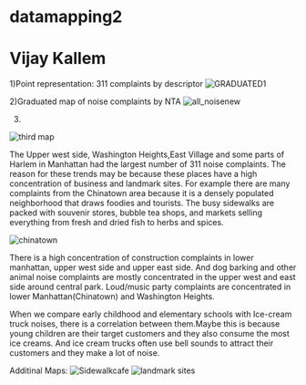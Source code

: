 # datamapping2
# Vijay Kallem

1)Point representation: 311 complaints by descriptor
![GRADUATED1](https://user-images.githubusercontent.com/70838225/138030313-ee2a40a2-68ee-4060-a2ed-b92cb1bb2deb.png)

2)Graduated map of noise complaints by NTA
![all_noisenew](https://user-images.githubusercontent.com/70838225/138116349-e87a539f-c27f-44aa-bd87-08eb832e035c.png)

3)
![third map](https://user-images.githubusercontent.com/70838225/138762803-ea47f5df-fa0d-4d2f-847b-93f5ed7830d9.png)


The Upper west side, Washington Heights,East Village and some parts of Harlem in Manhattan had the largest number of 311 noise complaints. The reason for these trends may be because these places have a high concentration of business and landmark sites. For example there are many complaints from the Chinatown area because it is a densely populated neighborhood that draws foodies and tourists. The busy sidewalks are packed with souvenir stores, bubble tea shops, and markets selling everything from fresh and dried fish to herbs and spices.

![chinatown](https://user-images.githubusercontent.com/70838225/139115165-cfe18cc2-80f9-40e1-a479-5a57daec2efe.jpeg)

There is a high concentration of construction complaints in lower manhattan, upper west side and upper east side. And dog barking and other animal noise complaints are mostly concentrated in the upper west and east side around central park. Loud/music party complaints are concentrated in lower Manhattan(Chinatown) and Washington Heights.

When we compare early childhood and elementary schools with Ice-cream truck noises, there is a correlation between them.Maybe this is because young children are their target customers and they also consume the most ice creams. And ice cream trucks often use bell sounds to attract their customers and they make a lot of noise. 

Additinal Maps:
![Sidewalkcafe](https://user-images.githubusercontent.com/70838225/139119478-9cd66d70-8878-4373-b68a-ee531d4ca8b2.png)
![landmark sites](https://user-images.githubusercontent.com/70838225/139119575-18d11536-ac23-4b21-8f9a-32ad4c51c630.png)


